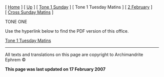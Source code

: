\[ [Home](index.md) \] \[ [Up](annotated_translations.md) \] \[ [Tone 1 Sunday](tone_1_sunday.md) \] \[ Tone 1 Tuesday Matins \] \[ [2 February](2_february1.md) \] \[ [Cross Sunday Matins](Cross%20Sunday%20Matins.md) \]

TONE ONE

Use the hyperlink below to find the PDF version of this office.

[Tone 1 Tuesday Matins](Tue01mc.pdf)

------------------------------------------------------------------------

All texts and translations on this page are copyright to
Archimandrite Ephrem ©

**This page was last updated on 17 February 2007**
